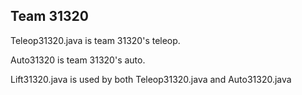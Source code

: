 ## Team 31320

Teleop31320.java is team 31320's teleop.

Auto31320 is team 31320's auto.

Lift31320.java is used by both Teleop31320.java and Auto31320.java


